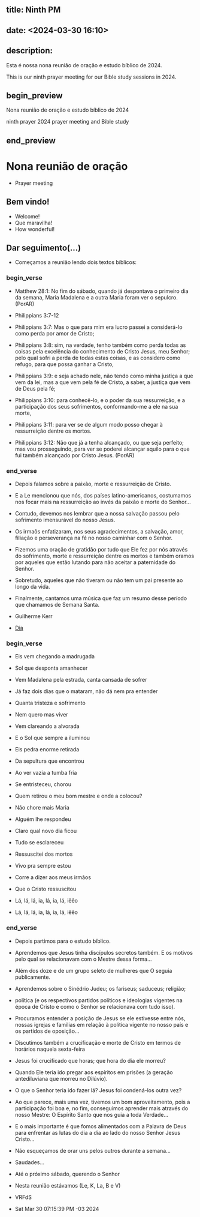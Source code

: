 ## title: Ninth PM
## date: <2024-03-30 16:10>

## description:

Esta é nossa nona reunião de oração e estudo bíblico de 2024.

This is our ninth  prayer meeting for our Bible study sessions in 2024.

## begin_preview

Nona reunião de oração e estudo bíblico de 2024

ninth prayer 2024 prayer meeting and Bible study

## end_preview

# Nona reunião de oração
- Prayer meeting

## Bem vindo!

- Welcome!
- Que maravilha!
- How wonderful!

## Dar seguimento(...)

- Começamos a reunião lendo dois textos bíblicos:

### begin_verse

- Matthew 28:1: No fim do sábado, quando já despontava o primeiro dia da semana, Maria Madalena e a outra Maria foram ver o sepulcro. (PorAR)

- Philippians 3:7-12
- Philippians 3:7: Mas o que para mim era lucro passei a considerá-lo como perda por amor de Cristo;
- Philippians 3:8: sim, na verdade, tenho também como perda todas as coisas pela excelência do conhecimento de Cristo Jesus, meu Senhor; pelo qual sofri a perda de todas estas coisas, e as considero como refugo, para que possa ganhar a Cristo,
- Philippians 3:9: e seja achado nele, não tendo como minha justiça a que vem da lei, mas a que vem pela fé de Cristo, a saber, a justiça que vem de Deus pela fé;
- Philippians 3:10: para conhecê-lo, e o poder da sua ressurreição, e a participação dos seus sofrimentos, conformando-me a ele na sua morte,
- Philippians 3:11: para ver se de algum modo posso chegar à ressurreição dentre os mortos.
- Philippians 3:12: Não que já a tenha alcançado, ou que seja perfeito; mas vou prosseguindo, para ver se poderei alcançar aquilo para o que fui também alcançado por Cristo Jesus. (PorAR)

### end_verse

- Depois falamos sobre a paixão, morte e ressurreição de Cristo. 
- E a Le mencionou que nós, dos países latino-americanos, costumamos nos focar mais na ressurreição ao invés da paixão e morte do Senhor... 
- Contudo, devemos nos lembrar que a nossa salvação passou pelo sofrimento imensurável do nosso Jesus.
- Os irmaõs enfatizaram, nos seus agradecimentos, a salvação, amor, filiação e perseverança na fé no nosso caminhar com o Senhor. 
- Fizemos uma oração de gratidão por tudo que Ele fez por nós através do sofrimento, morte e ressurreição dentre os mortos e também oramos por aqueles que estão lutando para não aceitar a paternidade do Senhor.
- Sobretudo, aqueles que não tiveram ou não tem um pai presente ao longo da vida.
- Finalmente, cantamos uma música que faz um resumo desse período que chamamos de Semana Santa.

- Guilherme Kerr
- [Dia](https://www.youtube.com/watch?v=rrld3zozSOk)

### begin_verse

- Eis vem chegando a madrugada
- Sol que desponta amanhecer
- Vem Madalena pela estrada, canta cansada de sofrer

- Já faz dois dias que o mataram, não dá nem pra entender
- Quanta tristeza e sofrimento
- Nem quero mas viver

- Vem clareando a alvorada
- E o Sol que sempre a iluminou
- Eis pedra enorme retirada
- Da sepultura que encontrou
- Ao ver vazia a tumba fria
- Se entristeceu, chorou

- Quem retirou o meu bom mestre e onde a colocou?
- Não chore mais Maria
- Alguém lhe respondeu
- Claro qual novo dia ficou
- Tudo se esclareceu

- Ressuscitei dos mortos
- Vivo pra sempre estou
- Corre a dizer aos meus irmãos
- Que o Cristo ressuscitou

- Lá, lá, lá, ia, lá, ia, lá, iêêo
- Lá, lá, lá, ia, lá, ia, lá, iêêo

### end_verse
   
- Depois partimos para o estudo bíblico.
- Aprendemos que Jesus tinha discípulos secretos também. E os motivos pelo qual se relacionavam com o Mestre dessa forma...
- Além dos doze e de um grupo seleto de mulheres que O seguia publicamente.
- Aprendemos sobre o Sinédrio Judeu; os fariseus; saduceus; religião; 
- política (e os respectivos partidos políticos e ideologias vigentes na época de Cristo e como o Senhor se relacionava com tudo isso).
- Procuramos entender a posição de Jesus se ele estivesse entre nós, nossas igrejas e famílias em relação à politica vigente no nosso país e os partidos de oposição...
- Discutimos também a crucificação e morte de Cristo em termos de horários naquela sexta-feira
- Jesus foi crucificado que horas; que hora do dia ele morreu?
- Quando Ele teria ido pregar aos espíritos em prisões (a geração antediluviana que morreu no Dilúvio).
- O que o Senhor teria ido fazer lá? Jesus foi condená-los outra vez?
- Ao que parece, mais uma vez, tivemos um bom aproveitamento, pois a participação foi boa e, no fim, conseguimos aprender mais através do nosso Mestre: O Espírito Santo que nos guia a toda Verdade...
- E o mais importante é que fomos alimentados com a Palavra de Deus para enfrentar as lutas do dia a dia ao lado do nosso Senhor Jesus Cristo...
- Não esqueçamos de orar uns pelos outros durante a semana...

- Saudades...

- Até o próximo sábado, querendo o Senhor

- Nesta reunião estávamos (Le, K, La, B e V)

- VRFdS
- Sat Mar 30 07:15:39 PM -03 2024
